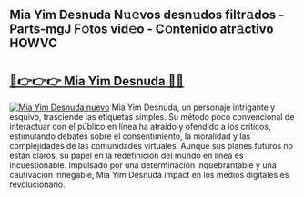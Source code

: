 ## Mia Yim Desnuda N𝚞𝚎vos desn𝚞dos filtr𝚊dos - Parts-mgJ F𝚘tos vid𝚎o - C𝚘ntenido atr𝚊ctivo HOWVC

# <h2><a href="http://mb13msk.tromn.icu/?c=Mia+Yim+Desnuda">🔗👉👉👉 Mia Yim Desnuda 🔗🔗</a></h2>

[![Mia Yim Desnuda nuevo](https://i.imgur.com/pEAQMta.gif)](http://mb13msk.tromn.icu/?c=Mia+Yim+Desnuda)
Mia Yim Desnuda, un personaje intrigante y esquivo, trasciende las etiquetas simples. Su método poco convencional de interactuar con el público en línea ha atraído y ofendido a los críticos, estimulando debates sobre el consentimiento, la moralidad y las complejidades de las comunidades virtuales. Aunque sus planes futuros no están claros, su papel en la redefinición del mundo en línea es incuestionable. Impulsado por una determinación inquebrantable y una cautivación innegable, Mia Yim Desnuda impact en los medios digitales es revolucionario.
